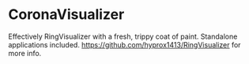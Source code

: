 # CoronaVisualizer
 Effectively RingVisualizer with a fresh, trippy coat of paint.  Standalone applications included.  https://github.com/hyprox1413/RingVisualizer for more info.
